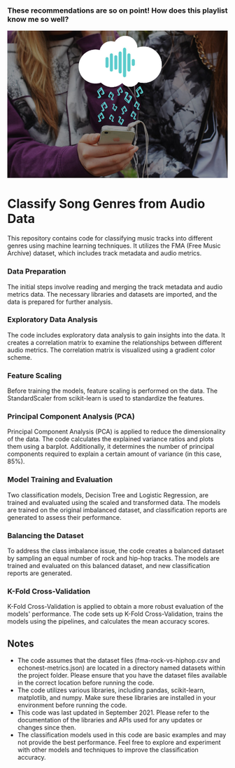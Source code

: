 ### These recommendations are so on point! How does this playlist know me so well?
![](https://github.com/mustafagol/classifying-song-genres/blob/1555e163868397d9a4b1b2dab5a706ef225871fc/Classify%20Song%20Genres%20from%20Audio%20Data/music_recom.jpeg)


# Classify Song Genres from Audio Data

This repository contains code for classifying music tracks into different genres using machine learning techniques. It utilizes the FMA (Free Music Archive) dataset, which includes track metadata and audio metrics.

### Data Preparation
The initial steps involve reading and merging the track metadata and audio metrics data. The necessary libraries and datasets are imported, and the data is prepared for further analysis.

### Exploratory Data Analysis
The code includes exploratory data analysis to gain insights into the data. It creates a correlation matrix to examine the relationships between different audio metrics. The correlation matrix is visualized using a gradient color scheme.

### Feature Scaling
Before training the models, feature scaling is performed on the data. The StandardScaler from scikit-learn is used to standardize the features.

### Principal Component Analysis (PCA)
Principal Component Analysis (PCA) is applied to reduce the dimensionality of the data. The code calculates the explained variance ratios and plots them using a barplot. Additionally, it determines the number of principal components required to explain a certain amount of variance (in this case, 85%).

### Model Training and Evaluation
Two classification models, Decision Tree and Logistic Regression, are trained and evaluated using the scaled and transformed data. The models are trained on the original imbalanced dataset, and classification reports are generated to assess their performance.

### Balancing the Dataset
To address the class imbalance issue, the code creates a balanced dataset by sampling an equal number of rock and hip-hop tracks. The models are trained and evaluated on this balanced dataset, and new classification reports are generated.

### K-Fold Cross-Validation
K-Fold Cross-Validation is applied to obtain a more robust evaluation of the models' performance. The code sets up K-Fold Cross-Validation, trains the models using the pipelines, and calculates the mean accuracy scores.

## Notes
- The code assumes that the dataset files (fma-rock-vs-hiphop.csv and echonest-metrics.json) are located in a directory named datasets within the project folder. Please ensure that you have the dataset files available in the correct location before running the code.
- The code utilizes various libraries, including pandas, scikit-learn, matplotlib, and numpy. Make sure these libraries are installed in your environment before running the code.
- This code was last updated in September 2021. Please refer to the documentation of the libraries and APIs used for any updates or changes since then.
- The classification models used in this code are basic examples and may not provide the best performance. Feel free to explore and experiment with other models and techniques to improve the classification accuracy.
